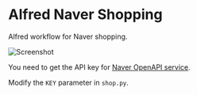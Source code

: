 Alfred Naver Shopping
=====================

Alfred workflow for Naver shopping.

![Screenshot](https://farm3.staticflickr.com/2849/9411311800_1d965a0f50_c_d.jpg)

You need to get the API key for [Naver OpenAPI service](https://dev.naver.com/openapi/register).

Modify the `KEY` parameter in `shop.py`.
